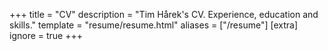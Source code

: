 +++
title = "CV"
description = "Tim Hårek's CV. Experience, education and skills."
template = "resume/resume.html"
aliases = ["/resume"]
[extra]
ignore = true
+++
